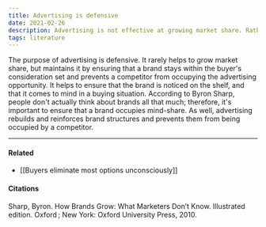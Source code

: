 ```yaml
---
title: Advertising is defensive
date: 2021-02-26
description: Advertising is not effective at growing market share. Rather, it helps brands maintain their position in a buyer's consideration set and occupies the advertising opportunity. 
tags: literature
---
```


The purpose of advertising is defensive. It rarely helps to grow market share, but maintains it by ensuring that a brand stays within the buyer's consideration set and prevents a competitor from occupying the advertising opportunity. It helps to ensure that the brand is noticed on the shelf, and that it comes to mind in a buying situation. According to Byron Sharp, people don't actually think about brands all that much; therefore, it's important to ensure that a brand occupies mind-share. As well, advertising rebuilds and reinforces brand structures and prevents them from being occupied by a competitor. 

---
#### Related
- [[Buyers eliminate most options unconsciously]]

#### Citations
Sharp, Byron. How Brands Grow: What Marketers Don’t Know. Illustrated edition. Oxford ; New York: Oxford University Press, 2010.